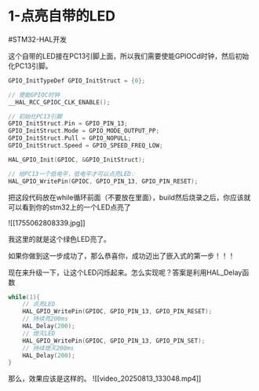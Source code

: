 # 1-点亮自带的LED

#STM32-HAL开发

这个自带的LED接在PC13引脚上面，所以我们需要使能GPIOCd时钟，然后初始化PC13引脚。

```c
GPIO_InitTypeDef GPIO_InitStruct = {0};

// 使能GPIOC时钟
__HAL_RCC_GPIOC_CLK_ENABLE();

// 初始化PC13引脚
GPIO_InitStruct.Pin = GPIO_PIN_13;
GPIO_InitStruct.Mode = GPIO_MODE_OUTPUT_PP;
GPIO_InitStruct.Pull = GPIO_NOPULL;
GPIO_InitStruct.Speed = GPIO_SPEED_FREQ_LOW;

HAL_GPIO_Init(GPIOC, &GPIO_InitStruct);

// 给PC13一个低电平，低电平才可以点亮LED💡
HAL_GPIO_WritePin(GPIOC, GPIO_PIN_13, GPIO_PIN_RESET);
```

把这段代码放在while循环前面（不要放在里面），build然后烧录之后，你应该就可以看到你的stm32上的一个LED点亮了

![[1755062808339.jpg]]

我这里的就是这个绿色LED亮了。

如果你做到这一步成功了，那么恭喜你，成功迈出了嵌入式的第一步！！！

现在来升级一下，让这个LED闪烁起来。怎么实现呢？答案是利用HAL_Delay函数

```c
while(1){
	// 点亮LED
	HAL_GPIO_WritePin(GPIOC, GPIO_PIN_13, GPIO_PIN_RESET);
	// 持续亮200ms
	HAL_Delay(200);
	// 熄灭LED
	HAL_GPIO_WritePin(GPIOC, GPIO_PIN_13, GPIO_PIN_SET);
	// 持续熄灭200ms
	HAL_Delay(200);
}
```

那么，效果应该是这样的。
![[video_20250813_133048.mp4]]